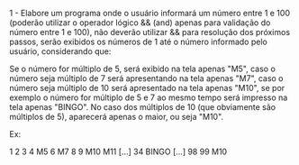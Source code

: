 1 - Elabore um programa onde o usuário informará um número entre 1 e 100 (poderão utilizar o operador lógico && (and) apenas para validação do número entre 1 e 100), não deverão utilizar && para resolução dos próximos passos, serão exibidos os números de 1 até o número informado pelo usuário, considerando que:

Se o número for múltiplo de 5, será exibido na tela apenas "M5", caso o número seja múltiplo de 7 será apresentando na tela apenas "M7", caso o número seja múltiplo de 10 será apresentado na tela apenas "M10", se por exemplo o número for múltiplo de 5 e 7 ao mesmo tempo será impresso na tela apenas "BINGO". No caso dos múltiplos de 10 (que obviamente são múltiplos de 5), aparecerá apenas o maior, ou seja "M10".

Ex:

1
2
3
4
M5
6
M7
8
9
M10
M11
    [...]
34
BINGO
    [...]
98
99
M10
